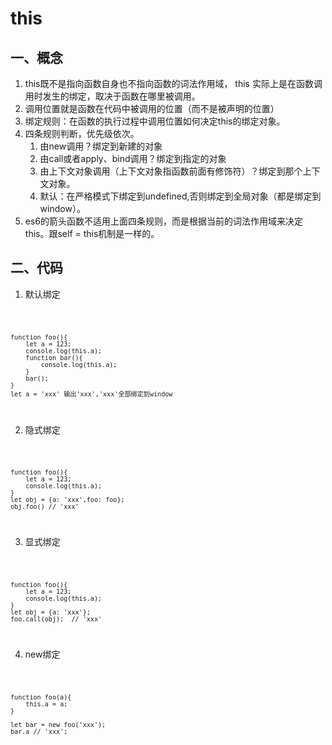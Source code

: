 

# this

## 一、概念
1. this既不是指向函数自身也不指向函数的词法作用域，
this 实际上是在函数调用时发生的绑定，取决于函数在哪里被调用。
2. 调用位置就是函数在代码中被调用的位置（而不是被声明的位置）
3. 绑定规则：在函数的执行过程中调用位置如何决定this的绑定对象。
4. 四条规则判断，优先级依次。
    1. 由new调用？绑定到新建的对象
    2. 由call或者apply、bind调用？绑定到指定的对象
    3. 由上下文对象调用（上下文对象指函数前面有修饰符）？绑定到那个上下文对象。
    4. 默认：在严格模式下绑定到undefined,否则绑定到全局对象（都是绑定到window）。
5. es6的箭头函数不适用上面四条规则，而是根据当前的词法作用域来决定this。跟self = this机制是一样的。



## 二、代码

1. 默认绑定

<code>

    function foo(){
        let a = 123;
        console.log(this.a);
        function bar(){
            console.log(this.a);
        }
        bar();
    }
    let a = 'xxx' 输出'xxx','xxx'全部绑定到window
</code>

2. 隐式绑定

<code>

    function foo(){
        let a = 123;
        console.log(this.a);
    }
    let obj = {a: 'xxx',foo: foo};
    obj.foo() // 'xxx'
</code>

3. 显式绑定

<code>

    function foo(){
        let a = 123;
        console.log(this.a);
    }
    let obj = {a: 'xxx'};
    foo.call(obj);  // 'xxx'
</code>

4. new绑定

<code>

    function foo(a){
        this.a = a;
    }

    let bar = new foo('xxx');
    bar.a // 'xxx';
</code>